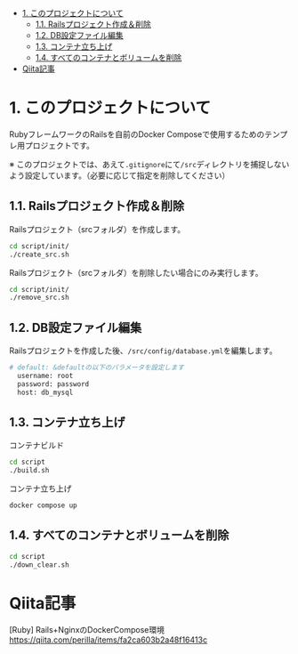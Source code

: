- [1. このプロジェクトについて](#1-このプロジェクトについて)
  - [1.1. Railsプロジェクト作成＆削除](#11-railsプロジェクト作成削除)
  - [1.2. DB設定ファイル編集](#12-db設定ファイル編集)
  - [1.3. コンテナ立ち上げ](#13-コンテナ立ち上げ)
  - [1.4. すべてのコンテナとボリュームを削除](#14-すべてのコンテナとボリュームを削除)
- [Qiita記事](#qiita記事)


# 1. このプロジェクトについて

RubyフレームワークのRailsを自前のDocker Composeで使用するためのテンプレ用プロジェクトです。

※ このプロジェクトでは、あえて`.gitignore`にて`/src`ディレクトリを捕捉しないよう設定しています。（必要に応じて指定を削除してください）

## 1.1. Railsプロジェクト作成＆削除

Railsプロジェクト（srcフォルダ）を作成します。

```sh
cd script/init/
./create_src.sh
```

Railsプロジェクト（srcフォルダ）を削除したい場合にのみ実行します。

```sh
cd script/init/
./remove_src.sh
```

## 1.2. DB設定ファイル編集

Railsプロジェクトを作成した後、`/src/config/database.yml`を編集します。

```sh
# default: &defaultの以下のパラメータを設定します
  username: root
  password: password
  host: db_mysql
```

## 1.3. コンテナ立ち上げ

コンテナビルド

```sh
cd script
./build.sh
```

コンテナ立ち上げ

```sh
docker compose up
```

## 1.4. すべてのコンテナとボリュームを削除

```sh
cd script
./down_clear.sh
```

# Qiita記事

[Ruby] Rails+NginxのDockerCompose環境  
https://qiita.com/perilla/items/fa2ca603b2a48f16413c